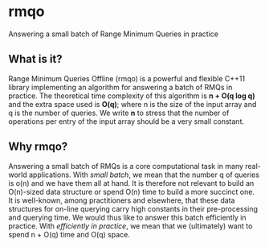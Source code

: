 # rmqo
Answering a small batch of Range Minimum Queries in practice

What is it?
-----------

Range Minimum Queries Offline (rmqo) is a powerful and flexible C++11
library implementing an algorithm for answering a batch of RMQs in practice. 
The theoretical time complexity of this algorithm is <b>n + O(q log q)</b> and the
extra space used is <b>O(q)</b>; where n is the size of the input array and q is the number
of queries. We write <b>n</b> to stress that the number of operations per entry of the 
input array should be a very small constant.

Why rmqo?
--------

Answering a small batch of RMQs is a core computational task in many real-world applications. 
With <i>small batch</i>, we mean that the number q of queries is o(n) and we have them all at hand. 
It is therefore not relevant to build an O(n)-sized data structure or spend O(n) time to build a more succinct one.  
It is well-known, among practitioners and elsewhere, that these data structures for on-line querying carry high constants in their pre-processing and querying time. We would thus like to answer this batch efficiently in practice. With <i>efficiently in practice</i>, we mean that we (ultimately) want to spend n + O(q) time and O(q) space. 

